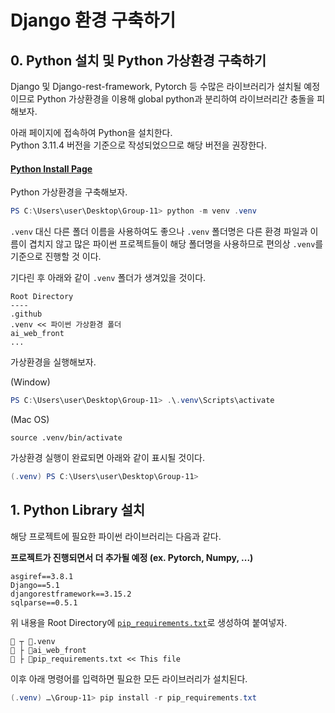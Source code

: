 # Django 환경 구축하기

## 0. Python 설치 및 Python 가상환경 구축하기
Django 및 Django-rest-framework, Pytorch 등 수많은 라이브러리가 설치될 예정이므로 Python 가상환경을 이용해 global python과 분리하여 라이브러리간 충돌을 피해보자.

아래 페이지에 접속하여 Python을 설치한다.<br>
Python 3.11.4 버전을 기준으로 작성되었으므로 해당 버전을 권장한다.
#### [Python Install Page](https://www.python.org/downloads/)

Python 가상환경을 구축해보자.

```powershell
PS C:\Users\user\Desktop\Group-11> python -m venv .venv
```

`.venv` 대신 다른 폴더 이름을 사용하여도 좋으나 `.venv` 폴더명은 다른 환경 파일과 이름이 겹치지 않고 많은 파이썬 프로젝트들이 해당 폴더명을 사용하므로 편의상 `.venv`를 기준으로 진행할 것 이다.

기다린 후 아래와 같이 `.venv` 폴더가 생겨있을 것이다.
```shell
Root Directory
----
.github
.venv << 파이썬 가상환경 폴더
ai_web_front
...
```

가상환경을 실행해보자.

(Window)
```powershell
PS C:\Users\user\Desktop\Group-11> .\.venv\Scripts\activate
```

(Mac OS)
```shell
source .venv/bin/activate
```

가상환경 실행이 완료되면 아래와 같이 표시될 것이다.
```powershell
(.venv) PS C:\Users\user\Desktop\Group-11> 
```

## 1. Python Library 설치
해당 프로젝트에 필요한 파이썬 라이브러리는 다음과 같다.

**프로젝트가 진행되면서 더 추가될 예정 (ex. Pytorch, Numpy, ...)**
```text
asgiref==3.8.1
Django==5.1
djangorestframework==3.15.2
sqlparse==0.5.1
```

위 내용을 Root Directory에 [`pip_requirements.txt`](../../pip_requirements.txt)로 생성하여 붙여넣자.
```text
📁 ┬ 📁.venv
🔹 ├ 📁ai_web_front
🔹 ├ 📄pip_requirements.txt << This file
```

이후 아래 명령어를 입력하면 필요한 모든 라이브러리가 설치된다.

```powershell
(.venv) …\Group-11> pip install -r pip_requirements.txt
```
